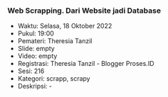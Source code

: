 ###  Web Scrapping. Dari Website jadi Database

- Waktu: Selasa, 18 Oktober 2022
- Pukul: 19:00
- Pemateri: Theresia Tanzil
- Slide: empty
- Video: empty
- Registrasi: Theresia Tanzil - Blogger Proses.ID
- Sesi: 216
- Kategori: scrapp, scrapy
- Deskripsi: -
